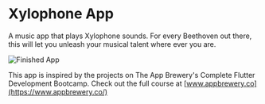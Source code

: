 # Xylophone App

A music app that plays Xylophone sounds. For every Beethoven out there, this will let you unleash your musical talent where ever you are.

![Finished App](https://github.com/londonappbrewery/Images/blob/master/xylophone-flutter.png)

This app is inspired by the projects on The App Brewery's Complete Flutter Development Bootcamp. Check out the full course at [www.appbrewery.co](https://www.appbrewery.co/)

